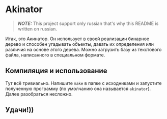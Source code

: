# Akinator

> **_NOTE:_** This project support only russian that's why this README
is written on russian.

Итак, это Акинатор. Он использует в своей реализации бинарное дерево
и способен угадывать объекты, давать их определения или различия на
основе этого дерева. Можно загрузить базу из текстового файла,
написанного в специальном формате.

## Компиляция и использование

Тут всё тривиально. Напишите `make` в папке с исходниками
и запустите полученную программу (по умолчанию она называется `akinator`).
Далее разобраться несложно.

## Удачи!))
